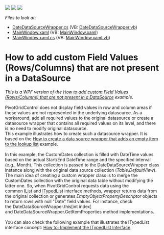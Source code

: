 <!-- default badges list -->
![](https://img.shields.io/endpoint?url=https://codecentral.devexpress.com/api/v1/VersionRange/128578327/21.1.5%2B)
[![](https://img.shields.io/badge/Open_in_DevExpress_Support_Center-FF7200?style=flat-square&logo=DevExpress&logoColor=white)](https://supportcenter.devexpress.com/ticket/details/T615806)
[![](https://img.shields.io/badge/📖_How_to_use_DevExpress_Examples-e9f6fc?style=flat-square)](https://docs.devexpress.com/GeneralInformation/403183)
<!-- default badges end -->
<!-- default file list -->
*Files to look at*:

* [DateDataSourceWrapper.cs](./CS/WpfApplication1/DateDataSourceWrapper.cs) (VB: [DateDataSourceWrapper.vb](./VB/WpfApplication1/DateDataSourceWrapper.vb))
* [MainWindow.xaml](./CS/WpfApplication1/MainWindow.xaml) (VB: [MainWindow.xaml](./VB/WpfApplication1/MainWindow.xaml))
* [MainWindow.xaml.cs](./CS/WpfApplication1/MainWindow.xaml.cs) (VB: [MainWindow.xaml.vb](./VB/WpfApplication1/MainWindow.xaml.vb))
<!-- default file list end -->
# How to add custom Field Values (Rows/Columns) that are not present in a DataSource


<em>This is a WPF version of the <a href="https://www.devexpress.com/Support/Center/p/E4493">How to add custom Field Values (Rows/Columns) that are not present in a DataSource</a> example.</em><br><br>PivotGridControl does not display field values in row and column areas if these values are not represented in the underlying datasource. As a workaround, add all required values to the original datasource or create a datasource wrapper that contains all required values on its level, and there is no need to modify original datasource. <br>This example illustrates how to create such a datasource wrapper. It is based on the <a href="https://www.devexpress.com/Support/Center/p/E1180">How to create a data source wrapper that adds an empty item to the lookup list</a> example.<br><br>In this example, the CustomDates collection is filled with DateTime values based on the actual Start/End DateTime range and the specified interval (e.g., Month). This collection is passed to the DateDataSourceWrapper class instance along with the original data source collection (<em>Table.DefaultView</em>). The main idea of creating a custom wrapper class is to merge the CustomDates collection with the original data table without modifying the latter one. So, when PivotGridControl requests data using the common <a href="https://msdn.microsoft.com/en-us/library/system.collections.ilist(v=vs.110).aspx">IList</a> and <a href="https://msdn.microsoft.com/en-us/library/system.componentmodel.itypedlist(v=vs.110).aspx">ITypedList</a> interface methods, wrapper returns data from the original collection or generates <em>EmptyObjectPropertyDescriptor</em> objects to return rows with null "Date" field values. For instance, check the DateDataSourceWrapper.this[int index] and DateDataSourceWrapper.GetItemProperties method implementations.<br><br>You can also check the following example that illustrates the ITypedList interface concept: <a href="https://docs.microsoft.com/en-us/dotnet/framework/winforms/how-to-implement-the-itypedlist-interface">How to: Implement the ITypedList Interface</a>.

<br/>


